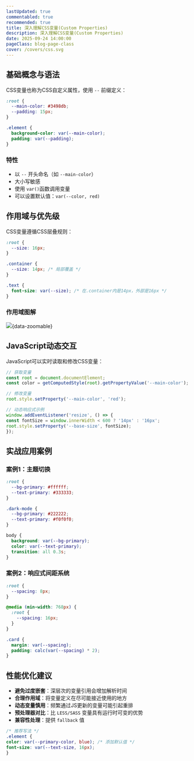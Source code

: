 ```yaml
---
lastUpdated: true
commentabled: true
recommended: true
title: 深入理解CSS变量(Custom Properties)
description: 深入理解CSS变量(Custom Properties)
date: 2025-09-24 14:00:00 
pageClass: blog-page-class
cover: /covers/css.svg
---
```


## 基础概念与语法 ##

CSS变量也称为CSS自定义属性，使用 `--` 前缀定义：

```css
:root {
  --main-color: #3498db;
  --padding: 15px;
}

.element {
  background-color: var(--main-color);
  padding: var(--padding);
}
```

### 特性 ###

- 以 `--` 开头命名（如 `--main-color`）
- 大小写敏感
- 使用 `var()`函数调用变量
- 可以设置默认值：`var(--color, red)`

## 作用域与优先级 ##

CSS变量遵循CSS层叠规则：

```css
:root {
  --size: 16px;
}

.container {
  --size: 14px; /* 局部覆盖 */
}

.text {
  font-size: var(--size); /* 在.container内是14px，外部是16px */
}
```

### 作用域图解 ###

![](/images/css-properties.jpg){data-zoomable}

## JavaScript动态交互 ##

JavaScript可以实时读取和修改CSS变量：

```js
// 获取变量
const root = document.documentElement;
const color = getComputedStyle(root).getPropertyValue('--main-color');

// 修改变量
root.style.setProperty('--main-color', 'red');

// 动态响应式示例
window.addEventListener('resize', () => {
const fontSize = window.innerWidth < 600 ? '14px' : '16px';
root.style.setProperty('--base-size', fontSize);
});
```

## 实战应用案例 ##

### 案例1：主题切换 ###

```css
:root {
  --bg-primary: #ffffff;
  --text-primary: #333333;
}

.dark-mode {
  --bg-primary: #222222;
  --text-primary: #f0f0f0;
}

body {
  background: var(--bg-primary);
  color: var(--text-primary);
  transition: all 0.3s;
}
```

### 案例2：响应式间距系统 ###

```css
:root {
  --spacing: 8px;
}

@media (min-width: 768px) {
  :root {
    --spacing: 16px;
  }
}

.card {
  margin: var(--spacing);
  padding: calc(var(--spacing) * 2);
}
```

## 性能优化建议 ##

- **避免过度嵌套**：深层次的变量引用会增加解析时间
- **合理作用域**：将变量定义在尽可能接近使用的地方
- **动态变量慎用**：频繁通过JS更新的变量可能引起重排
- **预处理器对比**：比 `LESS/SASS` 变量具有运行时可变的优势
- **兼容性处理**：提供 `fallback` 值

```css
/* 推荐写法 */
.element {
color: var(--primary-color, blue); /* 添加默认值 */
font-size: var(--text-size, 16px);
}
```
